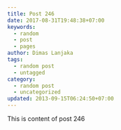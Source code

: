 ```yaml
---
title: Post 246
date: 2017-08-31T19:48:38+07:00
keywords:
  - random
  - post
  - pages
author: Dimas Lanjaka
tags:
  - random post
  - untagged
category:
  - random post
  - uncategorized
updated: 2013-09-15T06:24:50+07:00
---
```

This is content of post 246